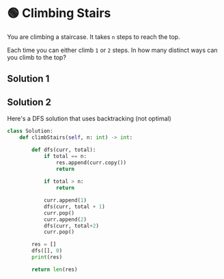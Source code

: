 # 🟢 Climbing Stairs

You are climbing a staircase. It takes `n` steps to reach the top.

Each time you can either climb `1` or `2` steps. In how many distinct ways can you climb to the top?

## Solution 1



## Solution 2

Here's a DFS solution that uses backtracking (not optimal)

```python
class Solution:
    def climbStairs(self, n: int) -> int:

        def dfs(curr, total):
            if total == n:
                res.append(curr.copy())
                return 
            
            if total > n:
                return

            curr.append(1)
            dfs(curr, total + 1)
            curr.pop()
            curr.append(2)
            dfs(curr, total+2)
            curr.pop()

        res = []
        dfs([], 0)
        print(res)

        return len(res)
```
